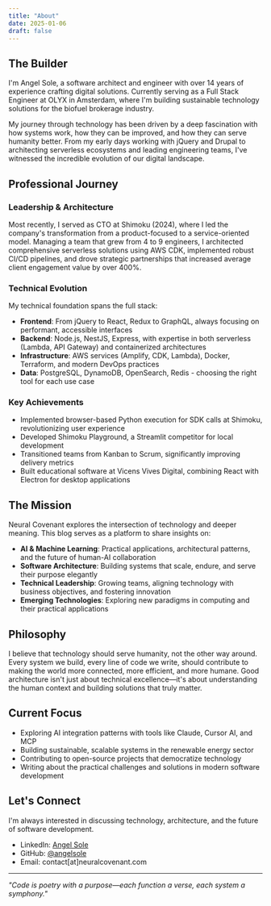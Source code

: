 ```yaml
---
title: "About"
date: 2025-01-06
draft: false
---
```


## The Builder

I'm Angel Sole, a software architect and engineer with over 14 years of experience crafting digital solutions. Currently serving as a Full Stack Engineer at OLYX in Amsterdam, where I'm building sustainable technology solutions for the biofuel brokerage industry.

My journey through technology has been driven by a deep fascination with how systems work, how they can be improved, and how they can serve humanity better. From my early days working with jQuery and Drupal to architecting serverless ecosystems and leading engineering teams, I've witnessed the incredible evolution of our digital landscape.

## Professional Journey

### Leadership & Architecture
Most recently, I served as CTO at Shimoku (2024), where I led the company's transformation from a product-focused to a service-oriented model. Managing a team that grew from 4 to 9 engineers, I architected comprehensive serverless solutions using AWS CDK, implemented robust CI/CD pipelines, and drove strategic partnerships that increased average client engagement value by over 400%.

### Technical Evolution
My technical foundation spans the full stack:
- **Frontend**: From jQuery to React, Redux to GraphQL, always focusing on performant, accessible interfaces
- **Backend**: Node.js, NestJS, Express, with expertise in both serverless (Lambda, API Gateway) and containerized architectures
- **Infrastructure**: AWS services (Amplify, CDK, Lambda), Docker, Terraform, and modern DevOps practices
- **Data**: PostgreSQL, DynamoDB, OpenSearch, Redis - choosing the right tool for each use case

### Key Achievements
- Implemented browser-based Python execution for SDK calls at Shimoku, revolutionizing user experience
- Developed Shimoku Playground, a Streamlit competitor for local development
- Transitioned teams from Kanban to Scrum, significantly improving delivery metrics
- Built educational software at Vicens Vives Digital, combining React with Electron for desktop applications

## The Mission

Neural Covenant explores the intersection of technology and deeper meaning. This blog serves as a platform to share insights on:

- **AI & Machine Learning**: Practical applications, architectural patterns, and the future of human-AI collaboration
- **Software Architecture**: Building systems that scale, endure, and serve their purpose elegantly
- **Technical Leadership**: Growing teams, aligning technology with business objectives, and fostering innovation
- **Emerging Technologies**: Exploring new paradigms in computing and their practical applications

## Philosophy

I believe that technology should serve humanity, not the other way around. Every system we build, every line of code we write, should contribute to making the world more connected, more efficient, and more humane. Good architecture isn't just about technical excellence—it's about understanding the human context and building solutions that truly matter.

## Current Focus

- Exploring AI integration patterns with tools like Claude, Cursor AI, and MCP
- Building sustainable, scalable systems in the renewable energy sector
- Contributing to open-source projects that democratize technology
- Writing about the practical challenges and solutions in modern software development

## Let's Connect

I'm always interested in discussing technology, architecture, and the future of software development.

- LinkedIn: [Angel Sole](https://linkedin.com/in/angelsole)
- GitHub: [@angelsole](https://github.com/angelsole)
- Email: contact[at]neuralcovenant.com

---

*"Code is poetry with a purpose—each function a verse, each system a symphony."*